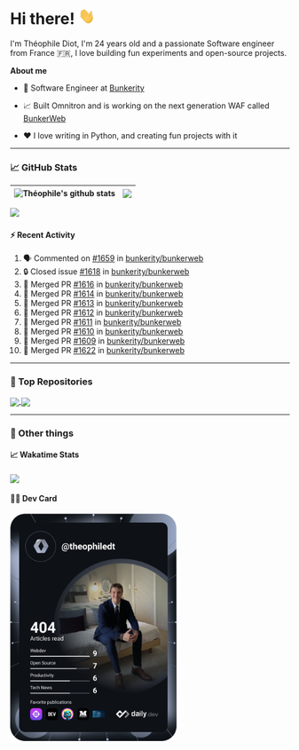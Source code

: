 # Hi there! <img src="./wave.gif" width="30px" height="30px" />

I'm Théophile Diot, I'm 24 years old and a passionate Software engineer from France 🇫🇷, I love building fun experiments and open-source projects.

**About me**

- 💼 Software Engineer at [Bunkerity](https://www.bunkerity.com/)

- 📈 Built Omnitron and is working on the next generation WAF called [BunkerWeb](https://www.bunkerweb.io)

- ❤️ I love writing in Python, and creating fun projects with it

---

### 📈 GitHub Stats

| <img align="center" src="https://github-readme-stats.vercel.app/api?username=TheophileDiot&show_icons=true&include_all_commits=true&theme=algolia&hide_border=true&rank_icon=github" alt="Théophile's github stats" /> | <img align="center" src="https://github-readme-stats.vercel.app/api/top-langs/?username=TheophileDiot&layout=compact&theme=algolia&hide_border=true" /> |
| ---------------------------------------------------------------------------------------------------------------------------------------------------------------------------------------------------------------------- | ------------------------------------------------------------------------------------------------------------------------------------------------------- |

![](https://github-readme-activity-graph.vercel.app/graph?username=TheophileDiot&theme=tokyo-night)

#### :zap: Recent Activity

<!--START_SECTION:activity-->
1. 🗣 Commented on [#1659](https://github.com/bunkerity/bunkerweb/issues/1659#issuecomment-2457439143) in [bunkerity/bunkerweb](https://github.com/bunkerity/bunkerweb)
2. 🔒 Closed issue [#1618](https://github.com/bunkerity/bunkerweb/issues/1618) in [bunkerity/bunkerweb](https://github.com/bunkerity/bunkerweb)
3. 🎉 Merged PR [#1616](https://github.com/bunkerity/bunkerweb/pull/1616) in [bunkerity/bunkerweb](https://github.com/bunkerity/bunkerweb)
4. 🎉 Merged PR [#1614](https://github.com/bunkerity/bunkerweb/pull/1614) in [bunkerity/bunkerweb](https://github.com/bunkerity/bunkerweb)
5. 🎉 Merged PR [#1613](https://github.com/bunkerity/bunkerweb/pull/1613) in [bunkerity/bunkerweb](https://github.com/bunkerity/bunkerweb)
6. 🎉 Merged PR [#1612](https://github.com/bunkerity/bunkerweb/pull/1612) in [bunkerity/bunkerweb](https://github.com/bunkerity/bunkerweb)
7. 🎉 Merged PR [#1611](https://github.com/bunkerity/bunkerweb/pull/1611) in [bunkerity/bunkerweb](https://github.com/bunkerity/bunkerweb)
8. 🎉 Merged PR [#1610](https://github.com/bunkerity/bunkerweb/pull/1610) in [bunkerity/bunkerweb](https://github.com/bunkerity/bunkerweb)
9. 🎉 Merged PR [#1609](https://github.com/bunkerity/bunkerweb/pull/1609) in [bunkerity/bunkerweb](https://github.com/bunkerity/bunkerweb)
10. 🎉 Merged PR [#1622](https://github.com/bunkerity/bunkerweb/pull/1622) in [bunkerity/bunkerweb](https://github.com/bunkerity/bunkerweb)
<!--END_SECTION:activity-->

---

### 🔧 Top Repositories

<a href="https://github.com/bunkerity/bunkerweb">
  <img align="center" src="https://github-readme-stats.vercel.app/api/pin/?username=Bunkerity&repo=bunkerweb&theme=algolia" />
</a>
<a href="https://github.com/TheophileDiot/Omnitron">
  <img align="center" src="https://github-readme-stats.vercel.app/api/pin/?username=TheophileDiot&repo=Omnitron&theme=algolia" />
</a>

---

### 🎉 Other things

#### 📈 Wakatime Stats

<a href="https://wakatime.com/@theophile_bunkerity">
  <img align="center" src="https://github-readme-stats.vercel.app/api/wakatime?username=3aa5ce41-c253-43d9-8441-a721e446a45f&layout=compact&theme=algolia" />
</a>

#### 👨‍💻 Dev Card

<a href="https://app.daily.dev/TheophileDt">
  <img src="./devcard.svg" width="300" alt="Théophile Diot's Dev Card"/>
</a>
